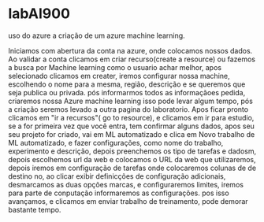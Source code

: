# labAI900
uso do azure a criação de um azure machine learning. 

Iniciamos com abertura da conta na azure, onde colocamos nossos dados.
Ao validar a conta clicamos em criar recurso(create a resource) ou fazemos a busca por Machine learning como o usuario achar melhor, apos selecionado clicamos em creater, iremos configurar nossa machine, escolhendo o nome para a mesma, região, descrição e se queremos que seja publica ou privada. pós informarmos todos as informaçãoes pedida, criaremos nossa Azure machine learning isso pode levar algum tempo, pós a criação seremos levado a outra pagina do laboratorio.
Apos ficar pronto clicamos em "ir a recursos"( go to resource), e clicamos em ir  para estudio, se a for primeira vez que você entra, tem confirmar alguns dados, apos seu seu projeto for criado, vai em ML automatizado e clica em Novo trabalho de ML automatizado, e fazer configurações, como nome do trabalho, experimento e descrição, depois preenchemos os tipo de tarefas e dadosm, depois escolhemos url da web e colocamos o URL da web que utilizaremos, depois iremos em configuração de tarefas onde colocaremos colunas de de destino no, ao clicar exibir definicções de configuração adicionais, desmarcamos as duas opções marcas, e configuraremos limites, iremos para parte de conputação informaremos as configurações.
pos isso avançamos, e clicamos em enviar trabalho de treinamento, pode demorar bastante tempo.
